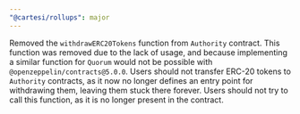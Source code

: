 ```yaml
---
"@cartesi/rollups": major
---
```


Removed the `withdrawERC20Tokens` function from `Authority` contract.
This function was removed due to the lack of usage, and because implementing a similar function for `Quorum` would not be possible with `@openzeppelin/contracts@5.0.0`.
Users should not transfer ERC-20 tokens to `Authority` contracts, as it now no longer defines an entry point for withdrawing them, leaving them stuck there forever.
Users should not try to call this function, as it is no longer present in the contract.
